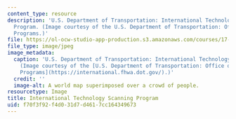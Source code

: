 ```yaml
---
content_type: resource
description: 'U.S. Department of Transportation: International Technology Scanning
  Program. (Image courtesy of the U.S. Department of Transportation: Office of International
  Programs.)'
file: https://ol-ocw-studio-app-production.s3.amazonaws.com/courses/17-422-field-seminar-in-international-political-economy-fall-2003/f70f3f92f4d031d7d4617cc164349673_17-422f03.jpg
file_type: image/jpeg
image_metadata:
  caption: 'U.S. Department of Transportation: International Technology Scanning Program.
    (Image courtesy of the [U.S. Department of Transportation: Office of International
    Programs](https://international.fhwa.dot.gov/).)'
  credit: ''
  image-alt: A world map superimposed over a crowd of people.
resourcetype: Image
title: International Technology Scanning Program
uid: f70f3f92-f4d0-31d7-d461-7cc164349673
---
```

